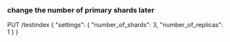 ### change the number of primary shards later
PUT /testindex 
{
    "settings": {
        "number_of_shards": 3,
        "number_of_replicas": 1
    }
}